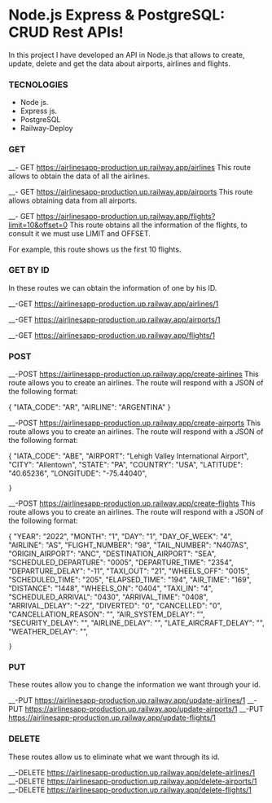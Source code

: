 # Node.js Express & PostgreSQL: CRUD Rest APIs!


In this project I have developed an API in Node.js that allows to create,
update, delete and get the data about airports, airlines and flights.


### TECNOLOGIES

- Node js.
- Express js.
- PostgreSQL
- Railway-Deploy


### GET 

__- GET https://airlinesapp-production.up.railway.app/airlines
This route allows to obtain the data of all the airlines.

__- GET https://airlinesapp-production.up.railway.app/airports
This route allows obtaining data from all airports.

__- GET https://airlinesapp-production.up.railway.app/flights?limit=10&offset=0
This route obtains all the information of the flights, to consult it we must use LIMIT and OFFSET.

For example, this route shows us the first 10 flights.

### GET BY ID


In these routes we can obtain the information of one by his ID.

__-GET https://airlinesapp-production.up.railway.app/airlines/1

__-GET https://airlinesapp-production.up.railway.app/airports/1

__-GET https://airlinesapp-production.up.railway.app/flights/1



### POST

__-POST https://airlinesapp-production.up.railway.app/create-airlines
This route allows you to create an airlines.
The route will respond with a JSON of the following format:


{
     "IATA_CODE": "AR",
     "AIRLINE": "ARGENTINA"
    }




__-POST https://airlinesapp-production.up.railway.app/create-airports
This route allows you to create an airlines.
The route will respond with a JSON of the following format:


{
        "IATA_CODE": "ABE",
        "AIRPORT": "Lehigh Valley International Airport",
        "CITY": "Allentown",
        "STATE": "PA",
        "COUNTRY": "USA",
        "LATITUDE": "40.65236",
        "LONGITUDE": "-75.44040",
        
    }
    


__-POST https://airlinesapp-production.up.railway.app/create-flights
This route allows you to create an airlines.
The route will respond with a JSON of the following format:

 {
        "YEAR": "2022",
        "MONTH": "1",
        "DAY": "1",
        "DAY_OF_WEEK": "4",
        "AIRLINE": "AS",
        "FLIGHT_NUMBER": "98",
        "TAIL_NUMBER": "N407AS",
        "ORIGIN_AIRPORT": "ANC",
        "DESTINATION_AIRPORT": "SEA",
        "SCHEDULED_DEPARTURE": "0005",
        "DEPARTURE_TIME": "2354",
        "DEPARTURE_DELAY": "-11",
        "TAXI_OUT": "21",
        "WHEELS_OFF": "0015",
        "SCHEDULED_TIME": "205",
        "ELAPSED_TIME": "194",
        "AIR_TIME": "169",
        "DISTANCE": "1448",
        "WHEELS_ON": "0404",
        "TAXI_IN": "4",
        "SCHEDULED_ARRIVAL": "0430",
        "ARRIVAL_TIME": "0408",
        "ARRIVAL_DELAY": "-22",
        "DIVERTED": "0",
        "CANCELLED": "0",
        "CANCELLATION_REASON": "",
        "AIR_SYSTEM_DELAY": "",
        "SECURITY_DELAY": "",
        "AIRLINE_DELAY": "",
        "LATE_AIRCRAFT_DELAY": "",
        "WEATHER_DELAY": "",
     
    }


### PUT

These routes allow you to change the information we want through your id.

__-PUT https://airlinesapp-production.up.railway.app/update-airlines/1
__-PUT https://airlinesapp-production.up.railway.app/update-airports/1
__-PUT https://airlinesapp-production.up.railway.app/update-flights/1



### DELETE

These routes allow us to eliminate what we want through its id.

__-DELETE https://airlinesapp-production.up.railway.app/delete-airlines/1
__-DELETE https://airlinesapp-production.up.railway.app/delete-airports/1
__-DELETE https://airlinesapp-production.up.railway.app/delete-flights/1



 
